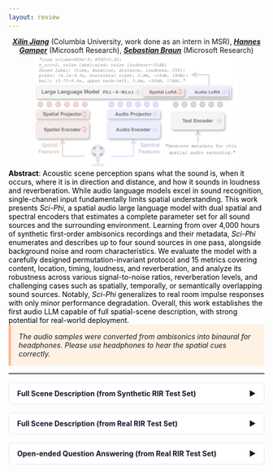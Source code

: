 ```yaml
---
layout: review
---
```


<div style="text-align:center;">
  <u><b><i>Xilin Jiang</i></b></u> (Columbia University, work done as an intern in MSR),
  <u><b><i>Hannes Gamper</i></b></u> (Microsoft Research),
  <u><b><i>Sebastian Braun</i></b></u> (Microsoft Research)
</div>

<img src="../figures/model.png" style="width: 80%; display: block; margin: auto;">

<style>
  /* Accordion */
  details.accordion { border: 1px solid #E5E7EB; border-radius: .5rem; margin: 1rem 0; background:#FFFFFF; }
  details.accordion > summary {
    list-style: none; cursor: pointer; padding: .75rem 1rem; font-weight: 700; color:#111827;
    display:flex; align-items:center; justify-content:space-between; gap:.75rem;
  }
  details.accordion[open] > summary { border-bottom: 1px solid #E5E7EB; }
  details.accordion .section-body { padding: 1rem; }
  /* Chevron */
  .chev { transition: transform .2s ease; }
  details[open] .chev { transform: rotate(90deg); }
  /* Optional toolbar */
  .accordion-toolbar {
    display:flex; gap:.5rem; justify-content:flex-end; margin: .5rem 0 1rem;
  }
  .accordion-btn {
    font: inherit; padding:.4rem .6rem; border:1px solid #D1D5DB; border-radius:.375rem; background:#F9FAFB; cursor:pointer;
  }
  .accordion-btn:hover { background:#F3F4F6; }
</style>
<script>
  function setAllAccordions(open) {
    document.querySelectorAll('details.accordion').forEach(d => d.open = open);
  }
</script>

<style>
  /* Container + table layout */
  .table-container {
    overflow-x: auto;
    width: 100%;
    color: #6B7280;                 /* default gray text */
  }
  .table-container table {
    width: max-content;
    border-collapse: collapse;
    border: 1px solid grey;
  }
  .table-container th,
  .table-container td {
    padding: 10px;
    border: 1px solid black;
    text-align: left;
    vertical-align: top;            /* top-align cells */
  }

  /* Wrapping: headers stay on one line; cells wrap (or honor <br>) */
  .table-container th { white-space: nowrap; color:#111827; }
  .table-container td { white-space: normal; }   /* <= put this AFTER any th,td white-space rules */

  /* Coloring helpers */
  .kv    { color: #111827; font-weight: 700; }   /* numbers/units/values (black, bold) */
  .label { color: #0A2472; font-weight: 700; }   /* actual sound labels (green, bold) */
  .dir   { color: #991B1B; font-weight: 700; }   /* directions (red, bold) */
  .trans { color: #0A2472; font-style: italic; } /* transcript (green, italic) */

  /* Existing model-name styling */
  .model-name { color: grey; font-weight: bold; }
  .model-name b { color: black; }
</style>

<script>
document.addEventListener('click', function (e) {
  const btn = e.target.closest('.gt-toggle');
  if (!btn) return;

  const targetId = btn.getAttribute('data-target');
  const table = document.getElementById(targetId);
  if (!table) return;

  const expanded = btn.getAttribute('aria-expanded') === 'true';
  const gtRows = table.querySelectorAll('.gt-row');

  gtRows.forEach(row => row.style.display = expanded ? 'none' : 'table-row');
  btn.setAttribute('aria-expanded', (!expanded).toString());
  btn.textContent = expanded ? 'Show the ground-truth' : 'Hide the ground-truth';
});
</script>

<style>
  .gt-header {
    display: flex; align-items: center; justify-content: space-between; gap: .75rem;
  }
  .gt-toggle {
    font: inherit; padding: .25rem .5rem; border: 1px solid #D1D5DB; border-radius: .375rem;
    background: #F9FAFB; cursor: pointer;
  }
  .gt-toggle:hover { background: #F3F4F6; }
  /* Make the Ground-truth section visually distinct when shown */
  .gt-heading {
    background: #F9FAFB; color: #111827; font-weight: 600;
  }
</style>

<span style="color: black;">
<b>Abstract</b>: Acoustic scene perception spans what the sound is, when it occurs, where it is in direction and distance, and how it sounds in loudness and reverberation. While audio language models excel in sound recognition, single-channel input fundamentally limits spatial understanding. This work presents <em>Sci-Phi</em>, a spatial audio large language model with dual spatial and spectral encoders that estimates a complete parameter set for all sound sources and the surrounding environment. Learning from over 4,000 hours of synthetic first-order ambisonics recordings and their metadata, <em>Sci-Phi</em> enumerates and describes up to four sound sources in one pass, alongside background noise and room characteristics. We evaluate the model with a carefully designed permutation-invariant protocol and 15 metrics covering content, location, timing, loudness, and reverberation, and analyze its robustness across various signal-to-noise ratios, reverberation levels, and challenging cases such as spatially, temporally, or semantically overlapping sound sources. Notably, <em>Sci-Phi</em> generalizes to real room impulse responses with only minor performance degradation. Overall, this work establishes the first audio LLM capable of full spatial-scene description, with strong potential for real-world deployment.
</span>

<div style="background-color: #FFF2E5; padding: 15px; border-left: 5px solid #FFB899; font-style: italic;">
The audio samples were converted from ambisonics into binaural for headphones. Please use headphones to hear the spatial cues correctly.
</div>

<hr style="height: 3px; background-color: grey; border: none;">

<!-- ========== Real-RIR (END) ========== -->

<!-- ========== Synthetic-RIR (START) ========== -->
<details class="accordion">
  <summary>Full Scene Description (from Synthetic RIR Test Set)<span class="chev">▶</span></summary>
  <div class="section-body">
<!-- === 🎧 Synthetic-RIR Sample 1 === -->
<div style="display: flex; align-items: center; gap: 20px;">
  <div>
    <b>🎧 Synthetic-RIR Sample 1</b><br>
    <audio controls>
      <source src="../samples/syn_rir/binaural/mix_8729_nsrc4.wav" type="audio/wav">
      Your browser does not support the audio element.
    </audio>
  </div>
</div>

<div class="table-container" markdown="0">
  <table>
    <tr>
      <th>Sci-Phi's Description</th>
      <th>Ground-truth Description</th>
    </tr>
    <tr>
      <td>
        room_volume=<span class="kv">1000m^3</span>;
        RT60=<span class="kv">0.4s</span>;
        n_src=<span class="kv">4</span>. <br>noise_label: <span class="kv">ambient sound</span>;
        noise_loudness=<span class="kv">-45dB</span>.<br>
        Sound label: (time, direction, distance, loudness, C50):<br>
        <span class="label">English female speech</span> with transcript<br> ‘<span class="trans">I can understand why they have gone away.</span>’:<br>
        (<span class="kv">5.3s-8.2s</span>, <span class="dir">upper front-left</span>, <span class="kv">0.8m</span>, <span class="kv">-18dB</span>, <span class="kv">22dB</span>);<br>
        <span class="label">Nature:</span>(<span class="kv">0.0s-10.0s</span>, <span class="dir">horizontal front-right</span>, <span class="kv">3.0m</span>, <span class="kv">-25dB</span>, <span class="kv">13dB</span>);<br>
        <span class="label">fingers on teeth:</span>(<span class="kv">8.0s-8.1s</span>, <span class="dir">horizontal back-left</span>, <span class="kv">1.2m</span>, <span class="kv">-28dB</span>, <span class="kv">19dB</span>);<br>
        <span class="label">kick bass drum:</span>(<span class="kv">0.0s-10.0s</span>, <span class="dir">horizontal front-right</span>, <span class="kv">3.4m</span>, <span class="kv">-33dB</span>, <span class="kv">12dB</span>).
      </td>
      <td>
        room_volume=<span class="kv">1900m^3</span>;
        RT60=<span class="kv">0.4s</span>;
        n_src=<span class="kv">4</span>.<br>noise_label: <span class="kv">ambient electronic hum</span>;noise_loudness=<span class="kv">-48dB</span>.<br>
        Sound label: (time, direction, distance, loudness, C50):<br>
        <span class="label">English female speech</span> with transcript<br> ‘<span class="trans">I can understand why they have gone.</span>’:<br>
        (<span class="kv">5.2s-8.5s</span>, <span class="dir">upper front-left</span>, <span class="kv">1.3m</span>, <span class="kv">-19dB</span>, <span class="kv">19dB</span>);<br>
        <span class="label">Bonapartes Gull:</span>(<span class="kv">0.1s-8.5s</span>, <span class="dir">horizontal front-right</span>, <span class="kv">4.4m</span>, <span class="kv">-25dB</span>, <span class="kv">12dB</span>);<br>
        <span class="label">baseball bat swing:</span>(<span class="kv">7.8s-8.5s</span>, <span class="dir">horizontal back-left</span>, <span class="kv">1.6m</span>, <span class="kv">-28dB</span>, <span class="kv">19dB</span>);<br>
        <span class="label">axe chopping:</span>(<span class="kv">0.0s-7.5s</span>, <span class="dir">horizontal front-right</span>, <span class="kv">4.4m</span>, <span class="kv">-35dB</span>, <span class="kv">11dB</span>).
      </td>
    </tr>
  </table>
</div>

<!-- === 🎧 Synthetic-RIR Sample 2 === -->
<div style="display: flex; align-items: center; gap: 20px;">
  <div>
    <b>🎧 Synthetic-RIR Sample 2</b><br>
    <audio controls>
      <source src="../samples/syn_rir/binaural/mix_6715_nsrc4.wav" type="audio/wav">
      Your browser does not support the audio element.
    </audio>
  </div>
</div>

<div class="table-container" markdown="0">
  <table>
    <tr>
      <th>Sci-Phi's Description</th>
      <th>Ground-truth Description</th>
    </tr>
    <tr>
      <td>
        room_volume=<span class="kv">1500m^3</span>;
        RT60=<span class="kv">0.3s</span>;
        n_src=<span class="kv">3</span>.<br>noise_label: <span class="kv">ambient sounds</span>;noise_loudness=<span class="kv">-59dB</span>.<br>
        Sound label: (time, direction, distance, loudness, C50):<br>
        <span class="label">English female speech</span> with transcript<br> ‘<span class="trans">Of course, on a diet like this one, I wouldn't recommend.</span>’:<br>
        (<span class="kv">4.1s-8.2s</span>, <span class="dir">upper front-left</span>, <span class="kv">0.8m</span>, <span class="kv">-33dB</span>, <span class="kv">27dB</span>);<br>
        <span class="label">English female speech</span> with transcript<br> ‘<span class="trans">That goes without saying.</span>’:<br>
        (<span class="kv">4.1s-6.4s</span>, <span class="dir">lower back-right</span>, <span class="kv">1.6m</span>, <span class="kv">-33dB</span>, <span class="kv">22dB</span>);<br>
        <span class="label">Nature:</span>(<span class="kv">0.0s-10.0s</span>, <span class="dir">horizontal front-left</span>, <span class="kv">2.0m</span>, <span class="kv">-42dB</span>, <span class="kv">20dB</span>).
      </td>
      <td>
        room_volume=<span class="kv">1900m^3</span>;
        RT60=<span class="kv">0.3s</span>;
        n_src=<span class="kv">4</span>.<br>noise_label: <span class="kv">computer powering down</span>;noise_loudness=<span class="kv">-58dB</span>.<br>
        Sound label: (time, direction, distance, loudness, C50):<br>
        <span class="label">English female speech</span> with transcript<br> ‘<span class="trans">Of course, on Tuesday, United were beaten despite this.</span>’:<br>
        (<span class="kv">4.0s-7.9s</span>, <span class="dir">upper front-left</span>, <span class="kv">0.8m</span>, <span class="kv">-33dB</span>, <span class="kv">24dB</span>);<br>
        <span class="label">censor beep:</span>(<span class="kv">4.7s-5.4s</span>, <span class="dir">horizontal back-left</span>, <span class="kv">2.0m</span>, <span class="kv">-36dB</span>, <span class="kv">18dB</span>);<br>
        <span class="label">English male speech</span> with transcript<br> ‘<span class="trans">That doesn't happen in Europe.</span>’:<br>
        (<span class="kv">3.6s-6.2s</span>, <span class="dir">horizontal back-right</span>, <span class="kv">2.3m</span>, <span class="kv">-36dB</span>, <span class="kv">17dB</span>);<br>
        <span class="label">rattlesnake rattle:</span>(<span class="kv">0.0s-10.0s</span>, <span class="dir">horizontal front-left</span>, <span class="kv">2.9m</span>, <span class="kv">-42dB</span>, <span class="kv">14dB</span>).
      </td>
    </tr>
  </table>
</div>

<!-- === 🎧 Synthetic-RIR Sample 3 === -->
<div style="display: flex; align-items: center; gap: 20px;">
  <div>
    <b>🎧 Synthetic-RIR Sample 3</b><br>
    <audio controls>
      <source src="../samples/syn_rir/binaural/mix_2280_nsrc4.wav" type="audio/wav">
      Your browser does not support the audio element.
    </audio>
  </div>
</div>

<div class="table-container" markdown="0">
  <table>
    <tr>
      <th>Sci-Phi's Description</th>
      <th>Ground-truth Description</th>
    </tr>
    <tr>
      <td>
        room_volume=<span class="kv">200m^3</span>;
        RT60=<span class="kv">0.5s</span>;
        n_src=<span class="kv">4</span>.<br>noise_label: <span class="kv">rain</span>;noise_loudness=<span class="kv">-47dB</span>.<br>
        Sound label: (time, direction, distance, loudness, C50):<br>
        <span class="label">female voice:</span>(<span class="kv">4.7s-6.6s</span>, <span class="dir">lower front-right</span>, <span class="kv">1.1m</span>, <span class="kv">-25dB</span>, <span class="kv">10dB</span>);<br>
        <span class="label">applause:</span>(<span class="kv">2.0s-7.8s</span>, <span class="dir">lower back-right</span>, <span class="kv">2.4m</span>, <span class="kv">-26dB</span>, <span class="kv">7dB</span>);<br>
        <span class="label">kettle pouring:</span>(<span class="kv">1.2s-9.4s</span>, <span class="dir">horizontal front-left</span>, <span class="kv">0.8m</span>, <span class="kv">-34dB</span>, <span class="kv">12dB</span>);<br>
        <span class="label">English female speech</span> with transcript<br> ‘<span class="trans">The briefcase held the day's knives.</span>’:<br>
        (<span class="kv">1.8s-4.7s</span>, <span class="dir">horizontal front</span>, <span class="kv">1.0m</span>, <span class="kv">-37dB</span>, <span class="kv">11dB</span>).
      </td>
      <td>
        room_volume=<span class="kv">200m^3</span>;
        RT60=<span class="kv">0.6s</span>;
        n_src=<span class="kv">4</span>.<br>noise_label: <span class="kv">storm</span>;noise_loudness=<span class="kv">-49dB</span>.<br>
        Sound label: (time, direction, distance, loudness, C50):<br>
        <span class="label">English female speech</span> with transcript<br> ‘<span class="trans">You must be ready to play anyone.</span>’:<br>
        (<span class="kv">3.8s-6.8s</span>, <span class="dir">lower front-right</span>, <span class="kv">0.8m</span>, <span class="kv">-26dB</span>, <span class="kv">11dB</span>);<br>
        <span class="label">audience applause:</span>(<span class="kv">1.7s-8.3s</span>, <span class="dir">lower back-right</span>, <span class="kv">2.2m</span>, <span class="kv">-27dB</span>, <span class="kv">6dB</span>);<br>
        <span class="label">hot water pouring:</span>(<span class="kv">1.1s-8.9s</span>, <span class="dir">horizontal front-left</span>, <span class="kv">0.8m</span>, <span class="kv">-36dB</span>, <span class="kv">10dB</span>);<br>
        <span class="label">English female speech</span> with transcript<br> ‘<span class="trans">Everyone is taking a breath and waiting.</span>’:<br>
        (<span class="kv">1.5s-5.4s</span>, <span class="dir">horizontal front-right</span>, <span class="kv">1.4m</span>, <span class="kv">-37dB</span>, <span class="kv">8dB</span>).
      </td>
    </tr>
  </table>
</div>

<!-- === 🎧 Synthetic-RIR Sample 4 === -->
<div style="display: flex; align-items: center; gap: 20px;">
  <div>
    <b>🎧 Synthetic-RIR Sample 4</b><br>
    <audio controls>
      <source src="../samples/syn_rir/binaural/mix_2952_nsrc4.wav" type="audio/wav">
      Your browser does not support the audio element.
    </audio>
  </div>
</div>

<div class="table-container" markdown="0">
  <table>
    <tr>
      <th>Sci-Phi's Description</th>
      <th>Ground-truth Description</th>
    </tr>
    <tr>
      <td>
        room_volume=<span class="kv">800m^3</span>;
        RT60=<span class="kv">0.7s</span>;
        n_src=<span class="kv">4</span>.<br>noise_label: <span class="kv">rain</span>;noise_loudness=<span class="kv">-55dB</span>.<br>
        Sound label: (time, direction, distance, loudness, C50):<br>
        <span class="label">animal growling:</span>(<span class="kv">2.6s-6.9s</span>, <span class="dir">upper front</span>, <span class="kv">0.8m</span>, <span class="kv">-15dB</span>, <span class="kv">17dB</span>);<br>
        <span class="label">dog barking, dog growling, dog whimpering:</span>(<span class="kv">0.0s-10.0s</span>, <span class="dir">horizontal left</span>, <span class="kv">2.4m</span>, <span class="kv">-26dB</span>, <span class="kv">10dB</span>);<br>
        <span class="label">robotic voice:</span>(<span class="kv">0.6s-4.2s</span>, <span class="dir">horizontal front</span>, <span class="kv">5.5m</span>, <span class="kv">-28dB</span>, <span class="kv">6dB</span>);<br>
        <span class="label">English female speech</span> with transcript<br> ‘<span class="trans">I should think so too.</span>’:<br>
        (<span class="kv">4.5s-6.8s</span>, <span class="dir">horizontal front-right</span>, <span class="kv">2.4m</span>, <span class="kv">-32dB</span>, <span class="kv">9dB</span>).
      </td>
      <td>
        room_volume=<span class="kv">600m^3</span>;
        RT60=<span class="kv">0.7s</span>;
        n_src=<span class="kv">4</span>.<br>noise_label: <span class="kv">thunder</span>;noise_loudness=<span class="kv">-54dB</span>.<br>
        Sound label: (time, direction, distance, loudness, C50):<br>
        <span class="label">zombie, demon:</span>(<span class="kv">2.8s-6.0s</span>, <span class="dir">upper front</span>, <span class="kv">0.7m</span>, <span class="kv">-13dB</span>, <span class="kv">16dB</span>);<br>
        <span class="label">doberman pincher, barking:</span>(<span class="kv">0.0s-10.0s</span>, <span class="dir">horizontal left</span>, <span class="kv">1.9m</span>, <span class="kv">-25dB</span>, <span class="kv">10dB</span>);<br>
        <span class="label">woosh, slow motion effect:</span>(<span class="kv">0.5s-4.0s</span>, <span class="dir">horizontal front</span>, <span class="kv">6.1m</span>, <span class="kv">-26dB</span>, <span class="kv">6dB</span>);<br>
        <span class="label">English female speech</span> with transcript<br> ‘<span class="trans">I should think so, too.</span>’:<br>
        (<span class="kv">4.6s-6.8s</span>, <span class="dir">horizontal front-right</span>, <span class="kv">2.5m</span>, <span class="kv">-32dB</span>, <span class="kv">9dB</span>).
      </td>
    </tr>
  </table>
</div>

<!-- === 🎧 Synthetic-RIR Sample 5 === -->
<div style="display: flex; align-items: center; gap: 20px;">
  <div>
    <b>🎧 Synthetic-RIR Sample 5</b><br>
    <audio controls>
      <source src="../samples/syn_rir/binaural/mix_5438_nsrc4.wav" type="audio/wav">
      Your browser does not support the audio element.
    </audio>
  </div>
</div>

<div class="table-container" markdown="0">
  <table>
    <tr>
      <th>Sci-Phi's Description</th>
      <th>Ground-truth Description</th>
    </tr>
    <tr>
      <td>
        room_volume=<span class="kv">400m^3</span>;
        RT60=<span class="kv">0.6s</span>;
        n_src=<span class="kv">4</span>.<br>noise_label: <span class="kv">environmental sounds</span>;noise_loudness=<span class="kv">-52dB</span>.<br>
        Sound label: (time, direction, distance, loudness, C50):<br>
        <span class="label">soda can opening:</span>(<span class="kv">3.6s-4.3s</span>, <span class="dir">horizontal right</span>, <span class="kv">0.8m</span>, <span class="kv">-27dB</span>, <span class="kv">15dB</span>);<br>
        <span class="label">ringtone:</span>(<span class="kv">0.0s-10.0s</span>, <span class="dir">upper front-left</span>, <span class="kv">0.8m</span>, <span class="kv">-29dB</span>, <span class="kv">15dB</span>);<br>
        <span class="label">Nature:</span>(<span class="kv">0.0s-10.0s</span>, <span class="dir">horizontal front-right</span>, <span class="kv">0.8m</span>, <span class="kv">-37dB</span>, <span class="kv">15dB</span>);<br>
        <span class="label">French speech</span> with transcript<br> ‘<span class="trans">Il est le père de František Kaberle et Tomáš Kaberle.</span>’:<br>
        (<span class="kv">3.7s-8.4s</span>, <span class="dir">lower back-left</span>, <span class="kv">2.1m</span>, <span class="kv">-42dB</span>, <span class="kv">9dB</span>).
      </td>
      <td>
        room_volume=<span class="kv">700m^3</span>;
        RT60=<span class="kv">0.5s</span>;
        n_src=<span class="kv">4</span>.<br>noise_label: <span class="kv">bell</span>;noise_loudness=<span class="kv">-54dB</span>.<br>
        Sound label: (time, direction, distance, loudness, C50):<br>
        <span class="label">beer can opening:</span>(<span class="kv">3.6s-5.7s</span>, <span class="dir">horizontal right</span>, <span class="kv">1.4m</span>, <span class="kv">-29dB</span>, <span class="kv">13dB</span>);<br>
        <span class="label">phone ringing:</span>(<span class="kv">0.0s-10.0s</span>, <span class="dir">upper front-left</span>, <span class="kv">1.3m</span>, <span class="kv">-30dB</span>, <span class="kv">14dB</span>);<br>
        <span class="label">bear growling, bear roaring:</span>(<span class="kv">0.0s-10.0s</span>, <span class="dir">horizontal front-right</span>, <span class="kv">1.2m</span>, <span class="kv">-39dB</span>, <span class="kv">14dB</span>);<br>
        <span class="label">voice, dice rolling:</span>(<span class="kv">4.6s-9.6s</span>, <span class="dir">lower back</span>, <span class="kv">3.4m</span>, <span class="kv">-42dB</span>, <span class="kv">8dB</span>).
      </td>
    </tr>
  </table>
</div>

<!-- === 🎧 Synthetic-RIR Sample 6 === -->
<div style="display: flex; align-items: center; gap: 20px;">
  <div>
    <b>🎧 Synthetic-RIR Sample 6</b><br>
    <audio controls>
      <source src="../samples/syn_rir/binaural/mix_4550_nsrc3.wav" type="audio/wav">
      Your browser does not support the audio element.
    </audio>
  </div>
</div>

<div class="table-container" markdown="0">
  <table>
    <tr>
      <th>Sci-Phi's Description</th>
      <th>Ground-truth Description</th>
    </tr>
    <tr>
      <td>
        room_volume=<span class="kv">1500m^3</span>;
        RT60=<span class="kv">0.6s</span>;
        n_src=<span class="kv">3</span>.<br>noise_label: <span class="kv">not present</span>;noise_loudness=<span class="kv">None</span>.<br>
        Sound label: (time, direction, distance, loudness, C50):<br>
        <span class="label">English male speech</span> with transcript<br> ‘<span class="trans">I've lost my head.</span>’:<br>
        (<span class="kv">2.2s-5.6s</span>, <span class="dir">horizontal back</span>, <span class="kv">2.6m</span>, <span class="kv">-38dB</span>, <span class="kv">13dB</span>);<br>
        <span class="label">English female speech</span> with transcript<br> ‘<span class="trans">A final agreement has not yet been completed.</span>’:<br>
        (<span class="kv">1.2s-4.6s</span>, <span class="dir">upper left</span>, <span class="kv">1.0m</span>, <span class="kv">-41dB</span>, <span class="kv">20dB</span>);<br>
        <span class="label">English male speech</span> with transcript<br> ‘<span class="trans">There was no time to mark.</span>’:<br>
        (<span class="kv">6.2s-8.2s</span>, <span class="dir">lower right</span>, <span class="kv">2.8m</span>, <span class="kv">-41dB</span>, <span class="kv">13dB</span>).
      </td>
      <td>
        room_volume=<span class="kv">1000m^3</span>;
        RT60=<span class="kv">0.6s</span>;
        n_src=<span class="kv">3</span>.<br>noise_label: <span class="kv">not present</span>;noise_loudness=<span class="kv">None</span>.<br>
        Sound label: (time, direction, distance, loudness, C50):<br>
        <span class="label">English male speech</span> with transcript<br> ‘<span class="trans">I lost my head.</span>’:<br>
        (<span class="kv">3.1s-5.6s</span>, <span class="dir">horizontal back</span>, <span class="kv">2.6m</span>, <span class="kv">-38dB</span>, <span class="kv">12dB</span>);<br>
        <span class="label">English female speech</span> with transcript<br> ‘<span class="trans">A final agreement has not yet been completed.</span>’:<br>
        (<span class="kv">1.3s-4.4s</span>, <span class="dir">upper left</span>, <span class="kv">0.9m</span>, <span class="kv">-40dB</span>, <span class="kv">19dB</span>);<br>
        <span class="label">English female speech</span> with transcript<br> ‘<span class="trans">There was no time scale.</span>’:<br>
        (<span class="kv">6.2s-8.4s</span>, <span class="dir">lower right</span>, <span class="kv">2.5m</span>, <span class="kv">-42dB</span>, <span class="kv">12dB</span>).
      </td>
    </tr>
  </table>
</div>

<!-- === 🎧 Synthetic-RIR Sample 7 === -->
<div style="display: flex; align-items: center; gap: 20px;">
  <div>
    <b>🎧 Synthetic-RIR Sample 7</b><br>
    <audio controls>
      <source src="../samples/syn_rir/binaural/mix_1076_nsrc3.wav" type="audio/wav">
      Your browser does not support the audio element.
    </audio>
  </div>
</div>

<div class="table-container" markdown="0">
  <table>
    <tr>
      <th>Sci-Phi's Description</th>
      <th>Ground-truth Description</th>
    </tr>
    <tr>
      <td>
        room_volume=<span class="kv">500m^3</span>;
        RT60=<span class="kv">0.6s</span>;
        n_src=<span class="kv">3</span>.<br>noise_label: <span class="kv">ambient bathroom sounds</span>;noise_loudness=<span class="kv">-55dB</span>.<br>
        Sound label: (time, direction, distance, loudness, C50):<br>
        <span class="label">aluminium foil tearing:</span>(<span class="kv">6.3s-6.8s</span>, <span class="dir">horizontal back</span>, <span class="kv">1.2m</span>, <span class="kv">-25dB</span>, <span class="kv">14dB</span>);<br>
        <span class="label">English male speech</span> with transcript<br> ‘<span class="trans">We were in different places, and we talked for a while.</span>’:<br>
        (<span class="kv">0.5s-4.1s</span>, <span class="dir">lower back-left</span>, <span class="kv">0.8m</span>, <span class="kv">-28dB</span>, <span class="kv">16dB</span>);<br>
        <span class="label">fart:</span>(<span class="kv">8.6s-9.9s</span>, <span class="dir">horizontal front-left</span>, <span class="kv">2.4m</span>, <span class="kv">-43dB</span>, <span class="kv">10dB</span>).
      </td>
      <td>
        room_volume=<span class="kv">500m^3</span>;
        RT60=<span class="kv">0.6s</span>;
        n_src=<span class="kv">3</span>.<br>noise_label: <span class="kv">horn</span>;noise_loudness=<span class="kv">-55dB</span>.<br>
        Sound label: (time, direction, distance, loudness, C50):<br>
        <span class="label">patting or tapping:</span>(<span class="kv">6.3s-6.6s</span>, <span class="dir">horizontal back-right</span>, <span class="kv">1.6m</span>, <span class="kv">-26dB</span>, <span class="kv">12dB</span>);<br>
        <span class="label">English male speech</span> with transcript<br> ‘<span class="trans">We were in different places, usually in cellars.</span>’:<br>
        (<span class="kv">0.5s-4.6s</span>, <span class="dir">lower back-left</span>, <span class="kv">0.8m</span>, <span class="kv">-28dB</span>, <span class="kv">16dB</span>);<br>
        <span class="label">fart:</span>(<span class="kv">8.6s-10.0s</span>, <span class="dir">horizontal front-left</span>, <span class="kv">2.7m</span>, <span class="kv">-44dB</span>, <span class="kv">10dB</span>).
      </td>
    </tr>
  </table>
</div>

<!-- === 🎧 Synthetic-RIR Sample 8 === -->
<div style="display: flex; align-items: center; gap: 20px;">
  <div>
    <b>🎧 Synthetic-RIR Sample 8</b><br>
    <audio controls>
      <source src="../samples/syn_rir/binaural/mix_1144_nsrc3.wav" type="audio/wav">
      Your browser does not support the audio element.
    </audio>
  </div>
</div>

<div class="table-container" markdown="0">
  <table>
    <tr>
      <th>Sci-Phi's Description</th>
      <th>Ground-truth Description</th>
    </tr>
    <tr>
      <td>
        room_volume=<span class="kv">500m^3</span>;
        RT60=<span class="kv">0.8s</span>;
        n_src=<span class="kv">3</span>.<br>noise_label: <span class="kv">fireworks</span>;noise_loudness=<span class="kv">-68dB</span>.<br>
        Sound label: (time, direction, distance, loudness, C50):<br>
        <span class="label">explosion-like sound:</span>(<span class="kv">5.7s-9.1s</span>, <span class="dir">horizontal front</span>, <span class="kv">1.1m</span>, <span class="kv">-45dB</span>, <span class="kv">10dB</span>);<br>
        <span class="label">water pouring:</span>(<span class="kv">0.0s-10.0s</span>, <span class="dir">upper front</span>, <span class="kv">1.4m</span>, <span class="kv">-48dB</span>, <span class="kv">9dB</span>);<br>
        <span class="label">English male speech</span> with transcript<br> ‘<span class="trans">I always fall asleep when I'm doing something.</span>’:<br>
        (<span class="kv">5.2s-8.6s</span>, <span class="dir">lower right</span>, <span class="kv">1.1m</span>, <span class="kv">-48dB</span>, <span class="kv">10dB</span>).
      </td>
      <td>
        room_volume=<span class="kv">900m^3</span>;
        RT60=<span class="kv">0.9s</span>;
        n_src=<span class="kv">3</span>.<br>noise_label: <span class="kv">priest walking in hard sole shoes</span>;noise_loudness=<span class="kv">-66dB</span>.<br>
        Sound label: (time, direction, distance, loudness, C50):<br>
        <span class="label">time bomb:</span>(<span class="kv">1.8s-8.3s</span>, <span class="dir">horizontal front</span>, <span class="kv">1.6m</span>, <span class="kv">-47dB</span>, <span class="kv">10dB</span>);<br>
        <span class="label">pouring drink:</span>(<span class="kv">0.0s-10.0s</span>, <span class="dir">upper front</span>, <span class="kv">2.1m</span>, <span class="kv">-48dB</span>, <span class="kv">9dB</span>);<br>
        <span class="label">English male speech</span> with transcript<br> ‘<span class="trans">I always felt that I was in control of the match.</span>’:<br>
        (<span class="kv">5.3s-8.9s</span>, <span class="dir">lower front-right</span>, <span class="kv">2.1m</span>, <span class="kv">-48dB</span>, <span class="kv">9dB</span>).
      </td>
    </tr>
  </table>
</div>

<!-- === 🎧 Synthetic-RIR Sample 9 === -->
<div style="display: flex; align-items: center; gap: 20px;">
  <div>
    <b>🎧 Synthetic-RIR Sample 9</b><br>
    <audio controls>
      <source src="../samples/syn_rir/binaural/mix_1339_nsrc3.wav" type="audio/wav">
      Your browser does not support the audio element.
    </audio>
  </div>
</div>

<div class="table-container" markdown="0">
  <table>
    <tr>
      <th>Sci-Phi's Description</th>
      <th>Ground-truth Description</th>
    </tr>
    <tr>
      <td>
        room_volume=<span class="kv">1300m^3</span>;
        RT60=<span class="kv">0.6s</span>;
        n_src=<span class="kv">3</span>.<br>noise_label: <span class="kv">not present</span>;noise_loudness=<span class="kv">None</span>.<br>
        Sound label: (time, direction, distance, loudness, C50):<br>
        <span class="label">button click:</span>(<span class="kv">1.9s-2.4s</span>, <span class="dir">horizontal right</span>, <span class="kv">7.0m</span>, <span class="kv">-32dB</span>, <span class="kv">6dB</span>);<br>
        <span class="label">coin drop:</span>(<span class="kv">7.7s-8.5s</span>, <span class="dir">upper back-right</span>, <span class="kv">0.8m</span>, <span class="kv">-35dB</span>, <span class="kv">18dB</span>);<br>
        <span class="label">metal band:</span>(<span class="kv">1.5s-3.4s</span>, <span class="dir">horizontal back-left</span>, <span class="kv">2.5m</span>, <span class="kv">-42dB</span>, <span class="kv">10dB</span>).
      </td>
      <td>
        room_volume=<span class="kv">1000m^3</span>;
        RT60=<span class="kv">0.7s</span>;
        n_src=<span class="kv">3</span>.<br>noise_label: <span class="kv">not present</span>;noise_loudness=<span class="kv">None</span>.<br>
        Sound label: (time, direction, distance, loudness, C50):<br>
        <span class="label">button click:</span>(<span class="kv">1.9s-6.9s</span>, <span class="dir">horizontal right</span>, <span class="kv">9.5m</span>, <span class="kv">-34dB</span>, <span class="kv">6dB</span>);<br>
        <span class="label">metal impact:</span>(<span class="kv">7.8s-8.5s</span>, <span class="dir">horizontal back-right</span>, <span class="kv">0.7m</span>, <span class="kv">-35dB</span>, <span class="kv">18dB</span>);<br>
        <span class="label">boxing bell:</span>(<span class="kv">1.6s-3.3s</span>, <span class="dir">horizontal back-left</span>, <span class="kv">2.6m</span>, <span class="kv">-41dB</span>, <span class="kv">9dB</span>).
      </td>
    </tr>
  </table>
</div>

<!-- === 🎧 Synthetic-RIR Sample 10 === -->
<div style="display: flex; align-items: center; gap: 20px;">
  <div>
    <b>🎧 Synthetic-RIR Sample 10</b><br>
    <audio controls>
      <source src="../samples/syn_rir/binaural/mix_1358_nsrc3.wav" type="audio/wav">
      Your browser does not support the audio element.
    </audio>
  </div>
</div>

<div class="table-container" markdown="0">
  <table>
    <tr>
      <th>Sci-Phi's Description</th>
      <th>Ground-truth Description</th>
    </tr>
    <tr>
      <td>
        room_volume=<span class="kv">500m^3</span>;
        RT60=<span class="kv">0.8s</span>;
        n_src=<span class="kv">3</span>.<br>noise_label: <span class="kv">not present</span>;noise_loudness=<span class="kv">None</span>.<br>
        Sound label: (time, direction, distance, loudness, C50):<br>
        <span class="label">human scream:</span>(<span class="kv">0.1s-7.1s</span>, <span class="dir">horizontal front-right</span>, <span class="kv">1.1m</span>, <span class="kv">-31dB</span>, <span class="kv">12dB</span>);<br>
        <span class="label">drum, snare:</span>(<span class="kv">1.8s-2.0s</span>, <span class="dir">upper back-right</span>, <span class="kv">0.9m</span>, <span class="kv">-42dB</span>, <span class="kv">13dB</span>);<br>
        <span class="label">English speech</span> with transcript<br> ‘<span class="trans">A thousand years ago, the city was the center of an ancient civilisation.</span>’:<br>
        (<span class="kv">4.7s-8.9s</span>, <span class="dir">lower back-left</span>, <span class="kv">1.8m</span>, <span class="kv">-44dB</span>, <span class="kv">9dB</span>).
      </td>
      <td>
        room_volume=<span class="kv">600m^3</span>;
        RT60=<span class="kv">0.8s</span>;
        n_src=<span class="kv">3</span>.<br>noise_label: <span class="kv">not present</span>;noise_loudness=<span class="kv">None</span>.<br>
        Sound label: (time, direction, distance, loudness, C50):<br>
        <span class="label">crow:</span>(<span class="kv">0.4s-6.4s</span>, <span class="dir">horizontal front-right</span>, <span class="kv">1.2m</span>, <span class="kv">-31dB</span>, <span class="kv">12dB</span>);<br>
        <span class="label">punch:</span>(<span class="kv">1.8s-2.2s</span>, <span class="dir">upper back-right</span>, <span class="kv">1.1m</span>, <span class="kv">-42dB</span>, <span class="kv">13dB</span>);<br>
        <span class="label">English male speech</span> with transcript<br> ‘<span class="trans">A thousand years ago the church was a powerful force in Europe.</span>’:<br>
        (<span class="kv">4.6s-8.8s</span>, <span class="dir">lower back-left</span>, <span class="kv">2.3m</span>, <span class="kv">-44dB</span>, <span class="kv">9dB</span>).
      </td>
    </tr>
  </table>
</div>

  </div>
</details>
<!-- ========== Synthetic-RIR (END) ========== -->


<!-- ========== Real-RIR (START) ========== -->
<details class="accordion">
  <summary>Full Scene Description (from Real RIR Test Set)<span class="chev">▶</span></summary>
  <div class="section-body">
<!-- === 🎧 Real-RIR Sample 1 === -->
<div style="display: flex; align-items: center; gap: 20px;">
  <div>
    <b>🎧 Real-RIR Sample 1</b><br>
    <audio controls>
      <source src="../samples/real_rir/binaural/mix_615_nsrc4.wav" type="audio/wav">
      Your browser does not support the audio element.
    </audio>
  </div>
</div>

<div class="table-container" markdown="0">
  <table>
    <tr>
      <th>Sci-Phi's Description</th>
      <th>Ground-truth Description</th>
    </tr>
    <tr>
      <td>
        room_volume=<span class="kv">1000m^3</span>;
        RT60=<span class="kv">0.2s</span>;
        n_src=<span class="kv">4</span>.<br>noise_label: <span class="kv">ambient noise</span>;noise_loudness=<span class="kv">-50dB</span>.<br>
        Sound label: (time, direction, distance, loudness, C50):<br>
        <span class="label">bricks falling:</span>(<span class="kv">2.7s-4.5s</span>, <span class="dir">horizontal front</span>, <span class="kv">1.4m</span>, <span class="kv">-22dB</span>, <span class="kv">22dB</span>);<br>
        <span class="label">dough hook tapping:</span>(<span class="kv">1.3s-2.6s</span>, <span class="dir">horizontal back-right</span>, <span class="kv">0.8m</span>, <span class="kv">-25dB</span>, <span class="kv">27dB</span>);<br>
        <span class="label">coin sound effect:</span>(<span class="kv">7.9s-8.6s</span>, <span class="dir">horizontal back</span>, <span class="kv">2.0m</span>, <span class="kv">-30dB</span>, <span class="kv">20dB</span>);<br>
        <span class="label">English female speech</span> with transcript<br> ‘<span class="trans">However, no further action was taken by police.</span>’:<br>
        (<span class="kv">3.7s-7.8s</span>, <span class="dir">horizontal back-right</span>, <span class="kv">0.8m</span>, <span class="kv">-37dB</span>, <span class="kv">27dB</span>).
      </td>
      <td>
        room_volume=<span class="kv">Unknown</span>;
        RT60=<span class="kv">0.2s</span>;
        n_src=<span class="kv">4</span>.<br>noise_label: <span class="kv">ambient noise</span>;noise_loudness=<span class="kv">-72dB</span>.<br>
        Sound label: (time, direction, distance, loudness, C50):<br>
        <span class="label">toy train:</span>(<span class="kv">2.7s-4.4s</span>, <span class="dir">horizontal front</span>, <span class="kv">1.5m</span>, <span class="kv">-21dB</span>, <span class="kv">28dB</span>);<br>
        <span class="label">wood block:</span>(<span class="kv">1.3s-2.1s</span>, <span class="dir">horizontal back-right</span>, <span class="kv">0.8m</span>, <span class="kv">-22dB</span>, <span class="kv">21dB</span>);<br>
        <span class="label">bicycle bell:</span>(<span class="kv">7.9s-8.5s</span>, <span class="dir">horizontal back</span>, <span class="kv">0.8m</span>, <span class="kv">-26dB</span>, <span class="kv">17dB</span>);<br>
        <span class="label">English male speech</span> with transcript<br> ‘<span class="trans">However, no further action was taken by police.</span>’:<br>
        (<span class="kv">3.6s-7.3s</span>, <span class="dir">horizontal right</span>, <span class="kv">1.5m</span>, <span class="kv">-37dB</span>, <span class="kv">26dB</span>).
      </td>
    </tr>
  </table>
</div>

<!-- === 🎧 Real-RIR Sample 2 === -->
<div style="display: flex; align-items: center; gap: 20px;">
  <div>
    <b>🎧 Real-RIR Sample 2</b><br>
    <audio controls>
      <source src="../samples/real_rir/binaural/mix_6810_nsrc4.wav" type="audio/wav">
      Your browser does not support the audio element.
    </audio>
  </div>
</div>

<div class="table-container" markdown="0">
  <table>
    <tr>
      <th>Sci-Phi's Description</th>
      <th>Ground-truth Description</th>
    </tr>
    <tr>
      <td>
        room_volume=<span class="kv">700m^3</span>;
        RT60=<span class="kv">0.2s</span>;
        n_src=<span class="kv">3</span>.<br>noise_label: <span class="kv">not present</span>;noise_loudness=<span class="kv">None</span>.<br>
        Sound label: (time, direction, distance, loudness, C50):<br>
        <span class="label">guitar:</span>(<span class="kv">2.2s-4.6s</span>, <span class="dir">horizontal back-left</span>, <span class="kv">1.0m</span>, <span class="kv">-27dB</span>, <span class="kv">25dB</span>);<br>
        <span class="label">English male speech</span> with transcript<br> ‘<span class="trans">Only one person can claim the credit.</span>’:<br>
        (<span class="kv">3.0s-6.1s</span>, <span class="dir">horizontal front</span>, <span class="kv">0.8m</span>, <span class="kv">-33dB</span>, <span class="kv">27dB</span>);<br>
        <span class="label">shaker:</span>(<span class="kv">5.2s-7.2s</span>, <span class="dir">horizontal back-left</span>, <span class="kv">1.0m</span>, <span class="kv">-35dB</span>, <span class="kv">25dB</span>).
      </td>
      <td>
        room_volume=<span class="kv">Unknown</span>;
        RT60=<span class="kv">0.6s</span>;
        n_src=<span class="kv">4</span>.<br>noise_label: <span class="kv">ambient noise</span>;noise_loudness=<span class="kv">-80dB</span>.<br>
        Sound label: (time, direction, distance, loudness, C50):<br>
        <span class="label">piano:</span>(<span class="kv">2.2s-4.4s</span>, <span class="dir">horizontal back-left</span>, <span class="kv">0.8m</span>, <span class="kv">-26dB</span>, <span class="kv">27dB</span>);<br>
        <span class="label">English male speech</span> with transcript<br> ‘<span class="trans">Only one person can claim the credit.</span>’:<br>
        (<span class="kv">2.9s-6.0s</span>, <span class="dir">horizontal front</span>, <span class="kv">1.5m</span>, <span class="kv">-33dB</span>, <span class="kv">22dB</span>);<br>
        <span class="label">English female speech</span> with transcript<br> ‘<span class="trans">We deserved the three points.</span>’:<br>
        (<span class="kv">3.0s-6.8s</span>, <span class="dir">horizontal back-left</span>, <span class="kv">0.8m</span>, <span class="kv">-38dB</span>, <span class="kv">27dB</span>);<br>
        <span class="label">shaker:</span>(<span class="kv">5.1s-7.2s</span>, <span class="dir">horizontal back-left</span>, <span class="kv">0.8m</span>, <span class="kv">-38dB</span>, <span class="kv">24dB</span>).
      </td>
    </tr>
  </table>
</div>

<!-- === 🎧 Real-RIR Sample 3 === -->
<div style="display: flex; align-items: center; gap: 20px;">
  <div>
    <b>🎧 Real-RIR Sample 3</b><br>
    <audio controls>
      <source src="../samples/real_rir/binaural/mix_7837_nsrc4.wav" type="audio/wav">
      Your browser does not support the audio element.
    </audio>
  </div>
</div>

<div class="table-container" markdown="0">
  <table>
    <tr>
      <th>Sci-Phi's Description</th>
      <th>Ground-truth Description</th>
    </tr>
    <tr>
      <td>
        room_volume=<span class="kv">700m^3</span>;
        RT60=<span class="kv">0.6s</span>;
        n_src=<span class="kv">4</span>.<br>noise_label: <span class="kv">ambient room noise</span>;noise_loudness=<span class="kv">-64dB</span>.<br>
        Sound label: (time, direction, distance, loudness, C50):<br>
        <span class="label">Bongo, Congo:</span>(<span class="kv">1.9s-2.1s</span>, <span class="dir">horizontal front</span>, <span class="kv">0.8m</span>, <span class="kv">-35dB</span>, <span class="kv">16dB</span>);<br>
        <span class="label">clapping:</span>(<span class="kv">1.6s-3.4s</span>, <span class="dir">horizontal left</span>, <span class="kv">0.7m</span>, <span class="kv">-40dB</span>, <span class="kv">17dB</span>);<br>
        <span class="label">human speech:</span>(<span class="kv">5.8s-8.4s</span>, <span class="dir">lower back-right</span>, <span class="kv">1.5m</span>, <span class="kv">-46dB</span>, <span class="kv">12dB</span>);<br>
        <span class="label">ticking clock sound, voice:</span>(<span class="kv">4.5s-6.4s</span>, <span class="dir">horizontal back-right</span>, <span class="kv">0.8m</span>, <span class="kv">-49dB</span>, <span class="kv">16dB</span>).
      </td>
      <td>
        room_volume=<span class="kv">Unknown</span>;
        RT60=<span class="kv">1.3s</span>;
        n_src=<span class="kv">4</span>.<br>noise_label: <span class="kv">ambient noise</span>;noise_loudness=<span class="kv">-77dB</span>.<br>
        Sound label: (time, direction, distance, loudness, C50):<br>
        <span class="label">hit drum:</span>(<span class="kv">1.8s-2.2s</span>, <span class="dir">horizontal front</span>, <span class="kv">1.5m</span>, <span class="kv">-36dB</span>, <span class="kv">13dB</span>);<br>
        <span class="label">hand clap:</span>(<span class="kv">1.7s-3.3s</span>, <span class="dir">horizontal left</span>, <span class="kv">0.8m</span>, <span class="kv">-39dB</span>, <span class="kv">16dB</span>);<br>
        <span class="label">English female speech</span> with transcript<br> ‘<span class="trans">I am about protecting the state pension.</span>’:<br>
        (<span class="kv">5.1s-8.7s</span>, <span class="dir">horizontal back-right</span>, <span class="kv">1.5m</span>, <span class="kv">-45dB</span>, <span class="kv">13dB</span>);<br>
        <span class="label">wood block:</span>(<span class="kv">4.6s-5.8s</span>, <span class="dir">horizontal back-right</span>, <span class="kv">0.8m</span>, <span class="kv">-46dB</span>, <span class="kv">17dB</span>).
      </td>
    </tr>
  </table>
</div>

<!-- === 🎧 Real-RIR Sample 4 === -->
<div style="display: flex; align-items: center; gap: 20px;">
  <div>
    <b>🎧 Real-RIR Sample 4</b><br>
    <audio controls>
      <source src="../samples/real_rir/binaural/mix_7995_nsrc4.wav" type="audio/wav">
      Your browser does not support the audio element.
    </audio>
  </div>
</div>

<div class="table-container" markdown="0">
  <table>
    <tr>
      <th>Sci-Phi's Description</th>
      <th>Ground-truth Description</th>
    </tr>
    <tr>
      <td>
        room_volume=<span class="kv">700m^3</span>;
        RT60=<span class="kv">0.3s</span>;
        n_src=<span class="kv">3</span>.<br>noise_label: <span class="kv">ambient environmental sounds</span>;noise_loudness=<span class="kv">-55dB</span>.<br>
        Sound label: (time, direction, distance, loudness, C50):<br>
        <span class="label">female voice:</span>(<span class="kv">0.0s-10.0s</span>, <span class="dir">horizontal front</span>, <span class="kv">1.1m</span>, <span class="kv">-28dB</span>, <span class="kv">20dB</span>);<br>
        <span class="label">English speech</span> with transcript<br> ‘<span class="trans">Or maybe it's the other way around.</span>’:<br>
        (<span class="kv">3.9s-6.5s</span>, <span class="dir">horizontal front-left</span>, <span class="kv">0.7m</span>, <span class="kv">-35dB</span>, <span class="kv">23dB</span>);<br>
        <span class="label">Military:</span>(<span class="kv">0.0s-10.0s</span>, <span class="dir">upper front-right</span>, <span class="kv">1.4m</span>, <span class="kv">-38dB</span>, <span class="kv">18dB</span>).
      </td>
      <td>
        room_volume=<span class="kv">Unknown</span>;
        RT60=<span class="kv">0.5s</span>;
        n_src=<span class="kv">4</span>.<br>noise_label: <span class="kv">ambient noise</span>;noise_loudness=<span class="kv">-62dB</span>.<br>
        Sound label: (time, direction, distance, loudness, C50):<br>
        <span class="label">English female speech</span> with transcript<br> ‘<span class="trans">Anyone remaining after that will be targeted.</span>’:<br>
        (<span class="kv">0.6s-5.0s</span>, <span class="dir">horizontal front</span>, <span class="kv">1.5m</span>, <span class="kv">-26dB</span>, <span class="kv">16dB</span>);<br>
        <span class="label">English female speech</span> with transcript<br> ‘<span class="trans">Or maybe it's the other way around.</span>’:<br>
        (<span class="kv">3.4s-6.4s</span>, <span class="dir">horizontal left</span>, <span class="kv">0.8m</span>, <span class="kv">-33dB</span>, <span class="kv">22dB</span>);<br>
        <span class="label">hand clap:</span>(<span class="kv">0.6s-2.3s</span>, <span class="dir">horizontal front</span>, <span class="kv">0.8m</span>, <span class="kv">-34dB</span>, <span class="kv">18dB</span>);<br>
        <span class="label">toy train:</span>(<span class="kv">0.0s-4.5s</span>, <span class="dir">horizontal front-right</span>, <span class="kv">1.5m</span>, <span class="kv">-34dB</span>, <span class="kv">14dB</span>).
      </td>
    </tr>
  </table>
</div>

<!-- === 🎧 Real-RIR Sample 5 === -->
<div style="display: flex; align-items: center; gap: 20px;">
  <div>
    <b>🎧 Real-RIR Sample 5</b><br>
    <audio controls>
      <source src="../samples/real_rir/binaural/mix_8179_nsrc4.wav" type="audio/wav">
      Your browser does not support the audio element.
    </audio>
  </div>
</div>

<div class="table-container" markdown="0">
  <table>
    <tr>
      <th>Sci-Phi's Description</th>
      <th>Ground-truth Description</th>
    </tr>
    <tr>
      <td>
        room_volume=<span class="kv">400m^3</span>;
        RT60=<span class="kv">0.5s</span>;
        n_src=<span class="kv">4</span>.<br>noise_label: <span class="kv">ambient noise</span>;noise_loudness=<span class="kv">-49dB</span>.<br>
        Sound label: (time, direction, distance, loudness, C50):<br>
        <span class="label">English speech</span> with transcript<br> ‘<span class="trans">We don't want to be too intrusive.</span>’:<br>
        (<span class="kv">7.1s-9.8s</span>, <span class="dir">horizontal right</span>, <span class="kv">0.8m</span>, <span class="kv">-20dB</span>, <span class="kv">15dB</span>);<br>
        <span class="label">English female speech</span> with transcript<br> ‘<span class="trans">I guess they just can't help it.</span>’:<br>
        (<span class="kv">7.7s-10.0s</span>, <span class="dir">upper back-left</span>, <span class="kv">2.0m</span>, <span class="kv">-24dB</span>, <span class="kv">9dB</span>);<br>
        <span class="label">Congo drum:</span>(<span class="kv">6.5s-6.6s</span>, <span class="dir">horizontal front</span>, <span class="kv">1.1m</span>, <span class="kv">-26dB</span>, <span class="kv">12dB</span>);<br>
        <span class="label">castanet:</span>(<span class="kv">0.4s-2.4s</span>, <span class="dir">horizontal back</span>, <span class="kv">1.8m</span>, <span class="kv">-38dB</span>, <span class="kv">9dB</span>).
      </td>
      <td>
        room_volume=<span class="kv">Unknown</span>;
        RT60=<span class="kv">0.7s</span>;
        n_src=<span class="kv">4</span>.<br>noise_label: <span class="kv">ambient noise</span>;noise_loudness=<span class="kv">-65dB</span>.<br>
        Sound label: (time, direction, distance, loudness, C50):<br>
        <span class="label">English female speech</span> with transcript<br> ‘<span class="trans">We don't want to be too intrusive.</span>’:<br>
        (<span class="kv">7.1s-9.8s</span>, <span class="dir">horizontal right</span>, <span class="kv">0.8m</span>, <span class="kv">-20dB</span>, <span class="kv">16dB</span>);<br>
        <span class="label">English male speech</span> with transcript<br> ‘<span class="trans">That is my preference.</span>’:<br>
        (<span class="kv">7.7s-10.0s</span>, <span class="dir">horizontal back-left</span>, <span class="kv">1.5m</span>, <span class="kv">-25dB</span>, <span class="kv">11dB</span>);<br>
        <span class="label">hit drum:</span>(<span class="kv">6.5s-6.8s</span>, <span class="dir">horizontal front</span>, <span class="kv">1.5m</span>, <span class="kv">-26dB</span>, <span class="kv">11dB</span>);<br>
        <span class="label">wood block:</span>(<span class="kv">0.5s-1.9s</span>, <span class="dir">horizontal back</span>, <span class="kv">1.5m</span>, <span class="kv">-37dB</span>, <span class="kv">9dB</span>).
      </td>
    </tr>
  </table>
</div>

<!-- === 🎧 Real-RIR Sample 6 === -->
<div style="display: flex; align-items: center; gap: 20px;">
  <div>
    <b>🎧 Real-RIR Sample 6</b><br>
    <audio controls>
      <source src="../samples/real_rir/binaural/mix_2429_nsrc3.wav" type="audio/wav">
      Your browser does not support the audio element.
    </audio>
  </div>
</div>

<div class="table-container" markdown="0">
  <table>
    <tr>
      <th>Sci-Phi's Description</th>
      <th>Ground-truth Description</th>
    </tr>
    <tr>
      <td>
        room_volume=<span class="kv">2200m^3</span>;
        RT60=<span class="kv">0.5s</span>;
        n_src=<span class="kv">3</span>.<br>noise_label: <span class="kv">not present</span>;noise_loudness=<span class="kv">None</span>.<br>
        Sound label: (time, direction, distance, loudness, C50):<br>
        <span class="label">tapping of broom, concrete floor, wooden broom scrape, woody thump:</span>(<span class="kv">8.3s-9.2s</span>, <span class="dir">upper front-right</span>, <span class="kv">0.7m</span>, <span class="kv">-32dB</span>, <span class="kv">23dB</span>);<br>
        <span class="label">sax baritone:</span>(<span class="kv">3.5s-6.9s</span>, <span class="dir">horizontal left</span>, <span class="kv">1.9m</span>, <span class="kv">-33dB</span>, <span class="kv">16dB</span>);<br>
        <span class="label">English speech</span> with transcript<br> ‘<span class="trans">So, in a sense, it was a selfless act.</span>’:<br>
        (<span class="kv">0.0s-7.2s</span>, <span class="dir">horizontal front</span>, <span class="kv">0.8m</span>, <span class="kv">-37dB</span>, <span class="kv">22dB</span>).
      </td>
      <td>
        room_volume=<span class="kv">Unknown</span>;
        RT60=<span class="kv">0.7s</span>;
        n_src=<span class="kv">3</span>.<br>noise_label: <span class="kv">ambient noise</span>;noise_loudness=<span class="kv">-75dB</span>.<br>
        Sound label: (time, direction, distance, loudness, C50):<br>
        <span class="label">wood block:</span>(<span class="kv">8.3s-9.1s</span>, <span class="dir">horizontal front-right</span>, <span class="kv">0.8m</span>, <span class="kv">-27dB</span>, <span class="kv">27dB</span>);<br>
        <span class="label">organ:</span>(<span class="kv">4.1s-5.9s</span>, <span class="dir">horizontal left</span>, <span class="kv">1.5m</span>, <span class="kv">-30dB</span>, <span class="kv">18dB</span>);<br>
        <span class="label">English male speech</span> with transcript<br> ‘<span class="trans">So, in a sense, it was a government subsidy.</span>’:<br>
        (<span class="kv">3.1s-7.1s</span>, <span class="dir">horizontal front</span>, <span class="kv">1.5m</span>, <span class="kv">-36dB</span>, <span class="kv">21dB</span>).
      </td>
    </tr>
  </table>
</div>

<!-- === 🎧 Real-RIR Sample 7 === -->
<div style="display: flex; align-items: center; gap: 20px;">
  <div>
    <b>🎧 Real-RIR Sample 7</b><br>
    <audio controls>
      <source src="../samples/real_rir/binaural/mix_6735_nsrc3.wav" type="audio/wav">
      Your browser does not support the audio element.
    </audio>
  </div>
</div>

<div class="table-container" markdown="0">
  <table>
    <tr>
      <th>Sci-Phi's Description</th>
      <th>Ground-truth Description</th>
    </tr>
    <tr>
      <td>
        room_volume=<span class="kv">1000m^3</span>;
        RT60=<span class="kv">0.4s</span>;
        n_src=<span class="kv">4</span>.<br>noise_label: <span class="kv">thunder</span>;noise_loudness=<span class="kv">-72dB</span>.<br>
        Sound label: (time, direction, distance, loudness, C50):<br>
        <span class="label">English speech</span> with transcript<br> ‘<span class="trans">It's a delightful idea, but the implementation is extremely complicated.</span>’:<br>
        (<span class="kv">4.4s-7.3s</span>, <span class="dir">horizontal front</span>, <span class="kv">0.8m</span>, <span class="kv">-42dB</span>, <span class="kv">19dB</span>);<br>
        <span class="label">English female speech</span> with transcript<br> ‘<span class="trans">Party is up for it!</span>’:<br>
        (<span class="kv">3.2s-5.5s</span>, <span class="dir">horizontal back-left</span>, <span class="kv">0.7m</span>, <span class="kv">-43dB</span>, <span class="kv">20dB</span>);<br>
        <span class="label">English speech</span> with transcript<br> ‘<span class="trans">That'll be the case on Tuesday.</span>’:<br>
        (<span class="kv">7.5s-9.7s</span>, <span class="dir">horizontal left</span>, <span class="kv">1.3m</span>, <span class="kv">-50dB</span>, <span class="kv">16dB</span>);<br>
        <span class="label">footsteps on carpet:</span>(<span class="kv">0.0s-10.0s</span>, <span class="dir">horizontal front-left</span>, <span class="kv">1.6m</span>, <span class="kv">-59dB</span>, <span class="kv">15dB</span>).
      </td>
      <td>
        room_volume=<span class="kv">Unknown</span>;
        RT60=<span class="kv">0.7s</span>;
        n_src=<span class="kv">3</span>.<br>noise_label: <span class="kv">ambient noise</span>;noise_loudness=<span class="kv">-65dB</span>.<br>
        Sound label: (time, direction, distance, loudness, C50):<br>
        <span class="label">English female speech</span> with transcript<br> ‘<span class="trans">The party is up for it.</span>’:<br>
        (<span class="kv">2.9s-4.9s</span>, <span class="dir">horizontal back-left</span>, <span class="kv">0.8m</span>, <span class="kv">-40dB</span>, <span class="kv">19dB</span>);<br>
        <span class="label">English female speech</span> with transcript<br> ‘<span class="trans">It's a delightful idea, but a distancing one.</span>’:<br>
        (<span class="kv">4.3s-7.7s</span>, <span class="dir">horizontal front</span>, <span class="kv">1.5m</span>, <span class="kv">-41dB</span>, <span class="kv">16dB</span>);<br>
        <span class="label">English female speech</span> with transcript<br> ‘<span class="trans">That will be the case on Tuesday.</span>’:<br>
        (<span class="kv">7.5s-9.8s</span>, <span class="dir">horizontal left</span>, <span class="kv">1.5m</span>, <span class="kv">-47dB</span>, <span class="kv">12dB</span>).
      </td>
    </tr>
  </table>
</div>

<!-- === 🎧 Real-RIR Sample 8 === -->
<div style="display: flex; align-items: center; gap: 20px;">
  <div>
    <b>🎧 Real-RIR Sample 8</b><br>
    <audio controls>
      <source src="../samples/real_rir/binaural/mix_8538_nsrc3.wav" type="audio/wav">
      Your browser does not support the audio element.
    </audio>
  </div>
</div>

<div class="table-container" markdown="0">
  <table>
    <tr>
      <th>Sci-Phi's Description</th>
      <th>Ground-truth Description</th>
    </tr>
    <tr>
      <td>
        room_volume=<span class="kv">500m^3</span>;
        RT60=<span class="kv">0.4s</span>;
        n_src=<span class="kv">3</span>.<br>noise_label: <span class="kv">ambient background noise</span>;noise_loudness=<span class="kv">-55dB</span>.<br>
        Sound label: (time, direction, distance, loudness, C50):<br>
        <span class="label">English female speech</span> with transcript<br> ‘<span class="trans">We want to sort it out.</span>’:<br>
        (<span class="kv">5.0s-7.3s</span>, <span class="dir">horizontal right</span>, <span class="kv">1.6m</span>, <span class="kv">-35dB</span>, <span class="kv">12dB</span>);<br>
        <span class="label">English female speech</span> with transcript<br> ‘<span class="trans">You need a trademark.</span>’:<br>
        (<span class="kv">7.4s-10.0s</span>, <span class="dir">horizontal left</span>, <span class="kv">0.7m</span>, <span class="kv">-37dB</span>, <span class="kv">18dB</span>);<br>
        <span class="label">English speech</span> with transcript<br> ‘<span class="trans">The man was obviously desperate enough to hire a private thief.</span>’:<br>
        (<span class="kv">0.2s-4.2s</span>, <span class="dir">horizontal front</span>, <span class="kv">1.2m</span>, <span class="kv">-44dB</span>, <span class="kv">14dB</span>).
      </td>
      <td>
        room_volume=<span class="kv">Unknown</span>;
        RT60=<span class="kv">0.6s</span>;
        n_src=<span class="kv">3</span>.<br>noise_label: <span class="kv">ambient noise</span>;noise_loudness=<span class="kv">-66dB</span>.<br>
        Sound label: (time, direction, distance, loudness, C50):<br>
        <span class="label">English male speech</span> with transcript<br> ‘<span class="trans">We want to sort it out.</span>’:<br>
        (<span class="kv">5.0s-7.3s</span>, <span class="dir">horizontal right</span>, <span class="kv">1.5m</span>, <span class="kv">-35dB</span>, <span class="kv">13dB</span>);<br>
        <span class="label">English female speech</span> with transcript<br> ‘<span class="trans">You need a trademark.</span>’:<br>
        (<span class="kv">7.4s-9.6s</span>, <span class="dir">horizontal left</span>, <span class="kv">0.8m</span>, <span class="kv">-37dB</span>, <span class="kv">17dB</span>);<br>
        <span class="label">English female speech</span> with transcript<br> ‘<span class="trans">The man was obviously desperate to get away from the police.</span>’:<br>
        (<span class="kv">0.0s-4.0s</span>, <span class="dir">horizontal front</span>, <span class="kv">1.5m</span>, <span class="kv">-42dB</span>, <span class="kv">12dB</span>).
      </td>
    </tr>
  </table>
</div>

<!-- === 🎧 Real-RIR Sample 9 === -->
<div style="display: flex; align-items: center; gap: 20px;">
  <div>
    <b>🎧 Real-RIR Sample 9</b><br>
    <audio controls>
      <source src="../samples/real_rir/binaural/mix_9863_nsrc3.wav" type="audio/wav">
      Your browser does not support the audio element.
    </audio>
  </div>
</div>

<div class="table-container" markdown="0">
  <table>
    <tr>
      <th>Sci-Phi's Description</th>
      <th>Ground-truth Description</th>
    </tr>
    <tr>
      <td>
        room_volume=<span class="kv">700m^3</span>;
        RT60=<span class="kv">0.4s</span>;
        n_src=<span class="kv">3</span>.<br>noise_label: <span class="kv">ambient sounds</span>;noise_loudness=<span class="kv">-55dB</span>.<br>
        Sound label: (time, direction, distance, loudness, C50):<br>
        <span class="label">brass bell:</span>(<span class="kv">2.4s-3.1s</span>, <span class="dir">horizontal left</span>, <span class="kv">0.7m</span>, <span class="kv">-28dB</span>, <span class="kv">20dB</span>);<br>
        <span class="label">Military:</span>(<span class="kv">2.5s-8.6s</span>, <span class="dir">horizontal front</span>, <span class="kv">1.1m</span>, <span class="kv">-30dB</span>, <span class="kv">17dB</span>);<br>
        <span class="label">percussion:</span>(<span class="kv">4.1s-6.0s</span>, <span class="dir">horizontal front</span>, <span class="kv">0.8m</span>, <span class="kv">-40dB</span>, <span class="kv">19dB</span>).
      </td>
      <td>
        room_volume=<span class="kv">Unknown</span>;
        RT60=<span class="kv">1.7s</span>;
        n_src=<span class="kv">3</span>.<br>noise_label: <span class="kv">ambient noise</span>;noise_loudness=<span class="kv">-85dB</span>.<br>
        Sound label: (time, direction, distance, loudness, C50):<br>
        <span class="label">bicycle bell:</span>(<span class="kv">2.4s-3.3s</span>, <span class="dir">horizontal left</span>, <span class="kv">0.8m</span>, <span class="kv">-29dB</span>, <span class="kv">19dB</span>);<br>
        <span class="label">toy train:</span>(<span class="kv">3.1s-7.3s</span>, <span class="dir">horizontal front</span>, <span class="kv">1.5m</span>, <span class="kv">-30dB</span>, <span class="kv">14dB</span>);<br>
        <span class="label">hand clap:</span>(<span class="kv">4.1s-5.6s</span>, <span class="dir">horizontal front</span>, <span class="kv">1.5m</span>, <span class="kv">-38dB</span>, <span class="kv">15dB</span>).
      </td>
    </tr>
  </table>
</div>

<!-- === 🎧 Real-RIR Sample 10 === -->
<div style="display: flex; align-items: center; gap: 20px;">
  <div>
    <b>🎧 Real-RIR Sample 10</b><br>
    <audio controls>
      <source src="../samples/real_rir/binaural/mix_1356_nsrc2.wav" type="audio/wav">
      Your browser does not support the audio element.
    </audio>
  </div>
</div>

<div class="table-container" markdown="0">
  <table>
    <tr>
      <th>Sci-Phi's Description</th>
      <th>Ground-truth Description</th>
    </tr>
    <tr>
      <td>
        room_volume=<span class="kv">500m^3</span>;
        RT60=<span class="kv">0.4s</span>;
        n_src=<span class="kv">1</span>.<br>noise_label: <span class="kv">car horn</span>;noise_loudness=<span class="kv">-35dB</span>.<br>
        Sound label: (time, direction, distance, loudness, C50):<br>
        <span class="label">English speech</span> with transcript<br> ‘<span class="trans">That is giving me great confidence.</span>’:<br>
        (<span class="kv">2.8s-9.9s</span>, <span class="dir">horizontal left</span>, <span class="kv">0.7m</span>, <span class="kv">-40dB</span>, <span class="kv">19dB</span>).
      </td>
      <td>
        room_volume=<span class="kv">Unknown</span>;
        RT60=<span class="kv">0.6s</span>;
        n_src=<span class="kv">2</span>.<br>noise_label: <span class="kv">ambient noise</span>;noise_loudness=<span class="kv">-76dB</span>.<br>
        Sound label: (time, direction, distance, loudness, C50):<br>
        <span class="label">organ:</span>(<span class="kv">2.9s-5.0s</span>, <span class="dir">horizontal front-left</span>, <span class="kv">1.5m</span>, <span class="kv">-22dB</span>, <span class="kv">11dB</span>);<br>
        <span class="label">English female speech</span> with transcript<br> ‘<span class="trans">That has given me great confidence.</span>’:<br>
        (<span class="kv">3.2s-6.1s</span>, <span class="dir">horizontal left</span>, <span class="kv">0.8m</span>, <span class="kv">-36dB</span>, <span class="kv">17dB</span>).
      </td>
    </tr>
  </table>
</div>

<!-- === 🎧 Real-RIR Sample 11 === -->
<div style="display: flex; align-items: center; gap: 20px;">
  <div>
    <b>🎧 Real-RIR Sample 11</b><br>
    <audio controls>
      <source src="../samples/real_rir/binaural/mix_5468_nsrc2.wav" type="audio/wav">
      Your browser does not support the audio element.
    </audio>
  </div>
</div>

<div class="table-container" markdown="0">
  <table>
    <tr>
      <th>Sci-Phi's Description</th>
      <th>Ground-truth Description</th>
    </tr>
    <tr>
      <td>
        room_volume=<span class="kv">1500m^3</span>;
        RT60=<span class="kv">0.2s</span>;
        n_src=<span class="kv">2</span>.<br>noise_label: <span class="kv">ambient noise</span>;noise_loudness=<span class="kv">-55dB</span>.<br>
        Sound label: (time, direction, distance, loudness, C50):<br>
        <span class="label">hi hat:</span>(<span class="kv">7.9s-9.9s</span>, <span class="dir">horizontal front</span>, <span class="kv">1.8m</span>, <span class="kv">-28dB</span>, <span class="kv">22dB</span>);<br>
        <span class="label">English female speech</span> with transcript<br> ‘<span class="trans">They had to be cut from the wreckage.</span>’:<br>
        (<span class="kv">1.9s-6.2s</span>, <span class="dir">upper back-left</span>, <span class="kv">0.8m</span>, <span class="kv">-39dB</span>, <span class="kv">28dB</span>).
      </td>
      <td>
        room_volume=<span class="kv">Unknown</span>;
        RT60=<span class="kv">0.2s</span>;
        n_src=<span class="kv">2</span>.<br>noise_label: <span class="kv">ambient noise</span>;noise_loudness=<span class="kv">-72dB</span>.<br>
        Sound label: (time, direction, distance, loudness, C50):<br>
        <span class="label">shaker:</span>(<span class="kv">7.9s-10.0s</span>, <span class="dir">horizontal front</span>, <span class="kv">1.5m</span>, <span class="kv">-29dB</span>, <span class="kv">25dB</span>);<br>
        <span class="label">English female speech</span> with transcript<br> ‘<span class="trans">They had to be cut from the wreckage.</span>’:<br>
        (<span class="kv">2.0s-6.2s</span>, <span class="dir">horizontal back-left</span>, <span class="kv">0.8m</span>, <span class="kv">-37dB</span>, <span class="kv">30dB</span>).
      </td>
    </tr>
  </table>
</div>

<!-- === 🎧 Real-RIR Sample 12 === -->
<div style="display: flex; align-items: center; gap: 20px;">
  <div>
    <b>🎧 Real-RIR Sample 12</b><br>
    <audio controls>
      <source src="../samples/real_rir/binaural/mix_5640_nsrc2.wav" type="audio/wav">
      Your browser does not support the audio element.
    </audio>
  </div>
</div>

<div class="table-container" markdown="0">
  <table>
    <tr>
      <th>Sci-Phi's Description</th>
      <th>Ground-truth Description</th>
    </tr>
    <tr>
      <td>
        room_volume=<span class="kv">1000m^3</span>;
        RT60=<span class="kv">0.6s</span>;
        n_src=<span class="kv">2</span>.<br>noise_label: <span class="kv">ambient room sounds</span>;noise_loudness=<span class="kv">-55dB</span>.<br>
        Sound label: (time, direction, distance, loudness, C50):<br>
        <span class="label">electronic alarm:</span>(<span class="kv">5.1s-9.7s</span>, <span class="dir">horizontal front</span>, <span class="kv">0.8m</span>, <span class="kv">-34dB</span>, <span class="kv">17dB</span>);<br>
        <span class="label">English speech</span> with transcript<br> ‘<span class="trans">That was never her agenda.</span>’:<br>
        (<span class="kv">0.1s-9.6s</span>, <span class="dir">horizontal left</span>, <span class="kv">0.7m</span>, <span class="kv">-42dB</span>, <span class="kv">18dB</span>).
      </td>
      <td>
        room_volume=<span class="kv">Unknown</span>;
        RT60=<span class="kv">0.7s</span>;
        n_src=<span class="kv">2</span>.<br>noise_label: <span class="kv">ambient noise</span>;noise_loudness=<span class="kv">-67dB</span>.<br>
        Sound label: (time, direction, distance, loudness, C50):<br>
        <span class="label">security buzzer:</span>(<span class="kv">6.1s-8.4s</span>, <span class="dir">horizontal front-right</span>, <span class="kv">1.5m</span>, <span class="kv">-33dB</span>, <span class="kv">18dB</span>);<br>
        <span class="label">English female speech</span> with transcript<br> ‘<span class="trans">That was never their agenda.</span>’:<br>
        (<span class="kv">2.9s-5.8s</span>, <span class="dir">horizontal left</span>, <span class="kv">1.5m</span>, <span class="kv">-42dB</span>, <span class="kv">17dB</span>).
      </td>
    </tr>
  </table>
</div>

<!-- === 🎧 Real-RIR Sample 13 === -->
<div style="display: flex; align-items: center; gap: 20px;">
  <div>
    <b>🎧 Real-RIR Sample 13</b><br>
    <audio controls>
      <source src="../samples/real_rir/binaural/mix_575_nsrc2.wav" type="audio/wav">
      Your browser does not support the audio element.
    </audio>
  </div>
</div>

<div class="table-container" markdown="0">
  <table>
    <tr>
      <th>Sci-Phi's Description</th>
      <th>Ground-truth Description</th>
    </tr>
    <tr>
      <td>
        room_volume=<span class="kv">200m^3</span>;
        RT60=<span class="kv">0.5s</span>;
        n_src=<span class="kv">3</span>.<br>noise_label: <span class="kv">stairs</span>;noise_loudness=<span class="kv">-79dB</span>.<br>
        Sound label: (time, direction, distance, loudness, C50):<br>
        <span class="label">English male speech</span> with transcript<br> ‘<span class="trans">He is an extraordinary writer on so many levels.</span>’:<br>
        (<span class="kv">5.0s-9.7s</span>, <span class="dir">horizontal left</span>, <span class="kv">1.1m</span>, <span class="kv">-51dB</span>, <span class="kv">10dB</span>);<br>
        <span class="label">bell:</span>(<span class="kv">4.3s-9.8s</span>, <span class="dir">horizontal front</span>, <span class="kv">0.8m</span>, <span class="kv">-53dB</span>, <span class="kv">12dB</span>);<br>
        <span class="label">Nature:</span>(<span class="kv">0.0s-10.0s</span>, <span class="dir">horizontal left</span>, <span class="kv">1.1m</span>, <span class="kv">-64dB</span>, <span class="kv">10dB</span>).
      </td>
      <td>
        room_volume=<span class="kv">Unknown</span>;
        RT60=<span class="kv">0.6s</span>;
        n_src=<span class="kv">2</span>.<br>noise_label: <span class="kv">ambient noise</span>;noise_loudness=<span class="kv">-74dB</span>.<br>
        Sound label: (time, direction, distance, loudness, C50):<br>
        <span class="label">English male speech</span> with transcript<br> ‘<span class="trans">He is an extraordinary writer on so many levels.</span>’:<br>
        (<span class="kv">4.9s-9.3s</span>, <span class="dir">horizontal left</span>, <span class="kv">1.5m</span>, <span class="kv">-49dB</span>, <span class="kv">9dB</span>);<br>
        <span class="label">metallophone:</span>(<span class="kv">6.2s-9.0s</span>, <span class="dir">horizontal front</span>, <span class="kv">1.5m</span>, <span class="kv">-51dB</span>, <span class="kv">10dB</span>).
      </td>
    </tr>
  </table>
</div>

  </div>
</details>

<!-- ========== Real-RIR Q&A (START) ========== -->
<details class="accordion">
  <summary>Open-ended Question Answering (from Real RIR Test Set)<span class="chev">▶</span></summary>
  <div class="section-body">


<div style="display: flex; align-items: center; gap: 20px;">
  <div>
    <b><i>Can you tell me about the room characteristics of this audio?</i></b>
<br>
    <audio controls>
      <source src="../samples/real_rir_QA/binaural/Environment.wav" type="audio/wav">
      Your browser does not support the audio element.
    </audio>
  </div>
</div>

<div class="table-container" markdown="0">
  <table>
    <tr>
      <th>Sci-Phi's Answer</th>
      <th>Ground-truth Answer</th>
    </tr>
    <tr>
      <td>
        A low-reverberant large-sized room with high SNR.
      </td>
      <td>
        A low-reverberant unknown-sized room with high SNR.
      </td>
    </tr>
  </table>
</div>

<div style="display: flex; align-items: center; gap: 20px;">
  <div>
    <b><i>Please pick up the source with the largest volume.</i></b> <br><i>(Notice that there are multiple bells at different locations.)</i>
<br>
    <audio controls>
      <source src="../samples/real_rir_QA/binaural/Loudest.wav" type="audio/wav">
      Your browser does not support the audio element.
    </audio>
  </div>
</div>

<div class="table-container" markdown="0">
  <table>
    <tr>
      <th>Sci-Phi's Answer</th>
      <th>Ground-truth Answer</th>
    </tr>
    <tr>
      <td>
        Bell:(3.8s-4.6s,horizontal front,1.0m).
      </td>
      <td>
        Bicycle bell:(3.8s-4.6s,horizontal front,1.5m).
      </td>
    </tr>
  </table>
</div>


<div style="display: flex; align-items: center; gap: 20px;">
  <div>
    <b><i>Describe the type of sound heard in the upper right direction.</i></b>
<br>
    <audio controls>
      <source src="../samples/real_rir_QA/binaural/Direction2Name.wav" type="audio/wav">
      Your browser does not support the audio element.
    </audio>
  </div>
</div>

<div class="table-container" markdown="0">
  <table>
    <tr>
      <th>Sci-Phi's Answer</th>
      <th>Ground-truth Answer</th>
    </tr>
    <tr>
      <td>
        Baby.
      </td>
      <td>
        Baby; Bronx cheer.
      </td>
    </tr>
  </table>
</div>

<div style="display: flex; align-items: center; gap: 20px;">
  <div>
    <b><i>Where is the piano coming from?</i></b>
<br>
    <audio controls>
      <source src="../samples/real_rir_QA/binaural/Name2Direction.wav" type="audio/wav">
      Your browser does not support the audio element.
    </audio>
  </div>
</div>

<div class="table-container" markdown="0">
  <table>
    <tr>
      <th>Sci-Phi's Answer</th>
      <th>Ground-truth Answer</th>
    </tr>
    <tr>
      <td>
        Horizontal back.
      </td>
      <td>
        Horizontal back.
      </td>
    </tr>
  </table>
</div>

<div style="display: flex; align-items: center; gap: 20px;">
  <div>
    <b><i>What is the label of the sound in the lower left direction?</i></b>
<br>
    <audio controls>
      <source src="../samples/real_rir_QA/binaural/Name2Direction.wav" type="audio/wav">
      Your browser does not support the audio element.
    </audio>
  </div>
</div>

<div class="table-container" markdown="0">
  <table>
    <tr>
      <th>Sci-Phi's Answer</th>
      <th>Ground-truth Answer</th>
    </tr>
    <tr>
      <td>
        No audio sources in lower left found.
      </td>
      <td>
        No audio sources in lower left found.
      </td>
    </tr>
  </table>
</div>


  </div>
</details>